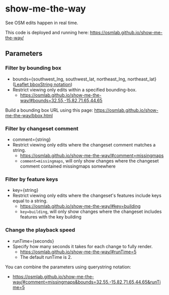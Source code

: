 show-me-the-way
===============

See OSM edits happen in real time.

This code is deployed and running here:
https://osmlab.github.io/show-me-the-way/

## Parameters

### Filter by bounding box

- bounds={southwest\_lng, southwest\_lat, northeast\_lng, northeast\_lat} ([Leaflet bboxString notation](https://leafletjs.com/reference.html#latlngbounds-tobboxstring))
- Restrict viewing only edits within a specified bounding-box.
    - https://osmlab.github.io/show-me-the-way/#bounds=32.55,-15.82,71.65,44.65

Build a bounding box URL using this page: https://osmlab.github.io/show-me-the-way/bbox.html

### Filter by changeset comment

- comment={string}
- Restrict viewing only edits where the changeset comment matches a string.
    - https://osmlab.github.io/show-me-the-way/#comment=missingmaps
    - `comment=missingmaps`, will only show changes where the changeset comment contained missingmaps somewhere

### Filter by feature keys

- key={string}
- Restrict viewing only edits where the changeset's features include keys equal to a string.
    - https://osmlab.github.io/show-me-the-way/#key=building
    - `key=building`, will only show changes where the changeset includes features with the key building

### Change the playback speed

- runTime={seconds}
- Specify how many seconds it takes for each change to fully render.
    - https://osmlab.github.io/show-me-the-way/#runTime=5
    - The default runTime is 2.

You can combine the parameters using querystring notation:

- https://osmlab.github.io/show-me-the-way/#comment=missingmaps&bounds=32.55,-15.82,71.65,44.65&runTime=5
